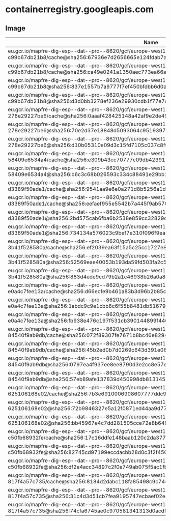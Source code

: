# containerregistry.googleapis.com

## Image

| Name                                                                                                                                                                         |
| ---------------------------------------------------------------------------------------------------------------------------------------------------------------------------- |
| eu.gcr.io/mapfre-dig-esp--dat--pro--8620/gcf/europe-west1/18aee551-c980-44f3-a166-c99b67db21b8/cache@sha256:67936e7d2656665e124fdab7a2458e7232bc12c2bbfa13fd328fe6d3b6564450 |
| eu.gcr.io/mapfre-dig-esp--dat--pro--8620/gcf/europe-west1/18aee551-c980-44f3-a166-c99b67db21b8/cache@sha256:ca49e0241a1350aec773ea66a2e590cb809695f3c4ac7d5242ed4f0f7858ae61 |
| eu.gcr.io/mapfre-dig-esp--dat--pro--8620/gcf/europe-west1/18aee551-c980-44f3-a166-c99b67db21b8@sha256:837e1557b7a9777f7ef450bfdbb6d0a2b58c9fbcb0f2c03dd1208da69c88cb81       |
| eu.gcr.io/mapfre-dig-esp--dat--pro--8620/gcf/europe-west1/18aee551-c980-44f3-a166-c99b67db21b8@sha256:d3d0bb3278ef236e29930cdb1f77e7d7d86e2f12a10331c4f7a79e6efe658123       |
| eu.gcr.io/mapfre-dig-esp--dat--pro--8620/gcf/europe-west1/500ebe5f-25eb-4fba-aa86-278e29227be6/cache@sha256:0aaaf428425148a42af9e2de49535d3ffe14b4b28acba4f09e3d01354caf83bd |
| eu.gcr.io/mapfre-dig-esp--dat--pro--8620/gcf/europe-west1/500ebe5f-25eb-4fba-aa86-278e29227be6@sha256:70e2d37e18848d5093064c9519397bb6d9bf9507d6d1b255e0afd5cbf28f27e4       |
| eu.gcr.io/mapfre-dig-esp--dat--pro--8620/gcf/europe-west1/500ebe5f-25eb-4fba-aa86-278e29227be6@sha256:d10b05310e09d3c15fd7105c037c8ff3921256398d78a6f147906d2831f5e1f4       |
| eu.gcr.io/mapfre-dig-esp--dat--pro--8620/gcf/europe-west1/829275fc-fc80-44eb-a1fc-58409e6534a4/cache@sha256:e309b43cc70777c09db423917338618a835d57e70bdd4e44e353d3d9163ae194 |
| eu.gcr.io/mapfre-dig-esp--dat--pro--8620/gcf/europe-west1/829275fc-fc80-44eb-a1fc-58409e6534a4@sha256:b6c3c68b026593c334c88491e29bb11524e38f8b5f20c7d385ed43530f629c80       |
| eu.gcr.io/mapfre-dig-esp--dat--pro--8620/gcf/europe-west1/885189e0-35b8-47dc-b461-d3389f50ade1/cache@sha256:9541aa9e6e0a271d8b5256a1d53bf03f100e12ff002af2ec666930d5bf9d0984 |
| eu.gcr.io/mapfre-dig-esp--dat--pro--8620/gcf/europe-west1/885189e0-35b8-47dc-b461-d3389f50ade1/cache@sha256:eefaef955e5542b7a445f9ab5708bb59c08d148c07ae4e0b6a58bb68bb6a5205 |
| eu.gcr.io/mapfre-dig-esp--dat--pro--8620/gcf/europe-west1/885189e0-35b8-47dc-b461-d3389f50ade1@sha256:2bd575cab6fba6b2538e859cc32829d290984a56052551a868d41ffc484c4361       |
| eu.gcr.io/mapfre-dig-esp--dat--pro--8620/gcf/europe-west1/885189e0-35b8-47dc-b461-d3389f50ade1@sha256:734134a576023c9bef7e310f096f9ea2b519e2d20ed0844d9f1b6230367f6053       |
| eu.gcr.io/mapfre-dig-esp--dat--pro--8620/gcf/europe-west1/8be55a7b-74bb-40ed-81e7-3b41f528580a/cache@sha256:ef2039ea63f15a5c25cc1727e8617810207272be0da23a3076bc3d3677d6f8e1 |
| eu.gcr.io/mapfre-dig-esp--dat--pro--8620/gcf/europe-west1/8be55a7b-74bb-40ed-81e7-3b41f528580a@sha256:52569eae40053b193da59fd503fa2c52f086dc2ad4cb7628806dc87d9ee2b072       |
| eu.gcr.io/mapfre-dig-esp--dat--pro--8620/gcf/europe-west1/8be55a7b-74bb-40ed-81e7-3b41f528580a@sha256:883d4ede9cd79b2a1c46938b26a0a87549469c9cfaf0c56ab9f2f10d5bf016aa       |
| eu.gcr.io/mapfre-dig-esp--dat--pro--8620/gcf/europe-west1/9bab5bf7-92c5-42d7-9d88-e0a4c7fee13a/cache@sha256:d66ecfe9b461a83b3d96b2b85c53de606bb25961cd4e7ae524c6dc001321b84c |
| eu.gcr.io/mapfre-dig-esp--dat--pro--8620/gcf/europe-west1/9bab5bf7-92c5-42d7-9d88-e0a4c7fee13a@sha256:1abdc9c9e1cbb8c6f55b8481db516791a25e94946e6a33695457b020ed664f8c       |
| eu.gcr.io/mapfre-dig-esp--dat--pro--8620/gcf/europe-west1/9bab5bf7-92c5-42d7-9d88-e0a4c7fee13a@sha256:fb938e476c197f531cb390144899f44020cb9bef3c8120360d7bc98928415bdf       |
| eu.gcr.io/mapfre-dig-esp--dat--pro--8620/gcf/europe-west1/abc72b26-97b2-4433-af84-84540f9ab9db/cache@sha256:072f89307fe7671b8bc46e82945a6aaa80184e4398d17d8590092e15eacf6fea |
| eu.gcr.io/mapfre-dig-esp--dat--pro--8620/gcf/europe-west1/abc72b26-97b2-4433-af84-84540f9ab9db/cache@sha256:45b2ed0b7d0269c643d391e066c0556f42c52b3076cb9dbe76bcdb6a52959abe |
| eu.gcr.io/mapfre-dig-esp--dat--pro--8620/gcf/europe-west1/abc72b26-97b2-4433-af84-84540f9ab9db@sha256:0797ea4f937ee8ee8790d3e2cc8e57ec547d42b8b3f88bf2edef16be6cc739aa       |
| eu.gcr.io/mapfre-dig-esp--dat--pro--8620/gcf/europe-west1/abc72b26-97b2-4433-af84-84540f9ab9db@sha256:57eb89afe137839d450998db8131453864104bea516e35f6db2f6a49749171d9       |
| eu.gcr.io/mapfre-dig-esp--dat--pro--8620/gcf/europe-west1/bba848ee-62d4-404f-80a0-625106168e02/cache@sha256:7b3e6910006908607777ddc907cccc07aa5eadf12956af018cbaffb557f7ecd4 |
| eu.gcr.io/mapfre-dig-esp--dat--pro--8620/gcf/europe-west1/bba848ee-62d4-404f-80a0-625106168e02@sha256:72b9846327e5a12f0871ed44aa9d776a6dfc00acc9386a27b76fd5c9e6c89b14       |
| eu.gcr.io/mapfre-dig-esp--dat--pro--8620/gcf/europe-west1/bba848ee-62d4-404f-80a0-625106168e02@sha256:bb45967e4c7dd281505cce72e8b648b3a6fe8a43d9497dace974d37772f6f3fd       |
| eu.gcr.io/mapfre-dig-esp--dat--pro--8620/gcf/europe-west1/c5544cdd-988f-466b-ada1-c50fb68932fe/cache@sha256:17c16ddfe148baab120c2da377cbffcd020c1d1f762f6a19ecda6065e249233e |
| eu.gcr.io/mapfre-dig-esp--dat--pro--8620/gcf/europe-west1/c5544cdd-988f-466b-ada1-c50fb68932fe@sha256:82745cd97199eccdacbb28d0c3f2f4503a3783d8fc2982216624e7c446a9f1e1       |
| eu.gcr.io/mapfre-dig-esp--dat--pro--8620/gcf/europe-west1/c5544cdd-988f-466b-ada1-c50fb68932fe@sha256:df2e4acc34897c2f0e749ab075f5ac1fbfc8b5e9675b0633e58daf2ea5c5212b       |
| eu.gcr.io/mapfre-dig-esp--dat--pro--8620/gcf/europe-west1/fc19e659-e02d-4953-a91e-817f4a57c735/cache@sha256:8184d2dabc118fa85498c9c7448d61c712c507b5f94708bbad49b37129ac7378 |
| eu.gcr.io/mapfre-dig-esp--dat--pro--8620/gcf/europe-west1/fc19e659-e02d-4953-a91e-817f4a57c735@sha256:31c4d3d51cb7fea9195747ecbaef02eaa844c1d22c487b5bec1694fe3c4c2088       |
| eu.gcr.io/mapfre-dig-esp--dat--pro--8620/gcf/europe-west1/fc19e659-e02d-4953-a91e-817f4a57c735@sha256:74cfa6745ae0c970581341313d0acdf5c7ac6a119d976184b5b3ce81df58ed30       |